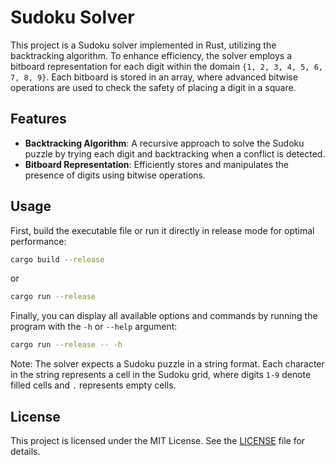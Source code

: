 # Sudoku Solver

This project is a Sudoku solver implemented in Rust, utilizing the backtracking algorithm. To enhance efficiency, the solver employs a bitboard representation for each digit within the domain `{1, 2, 3, 4, 5, 6, 7, 8, 9}`. Each bitboard is stored in an array, where advanced bitwise operations are used to check the safety of placing a digit in a square.

## Features

- **Backtracking Algorithm**: A recursive approach to solve the Sudoku puzzle by trying each digit and backtracking when a conflict is detected.
- **Bitboard Representation**: Efficiently stores and manipulates the presence of digits using bitwise operations.

## Usage

First, build the executable file or run it directly in release mode for optimal performance:

```sh
cargo build --release
```

or

```sh
cargo run --release
```

Finally, you can display all available options and commands by running the program with the `-h` or `--help` argument:

```sh
cargo run --release -- -h
```

Note: The solver expects a Sudoku puzzle in a string format. Each character in the string represents a cell in the Sudoku grid, where digits `1-9` denote filled cells and `.` represents empty cells.

## License

This project is licensed under the MIT License. See the [LICENSE](./LICENSE) file for details.
